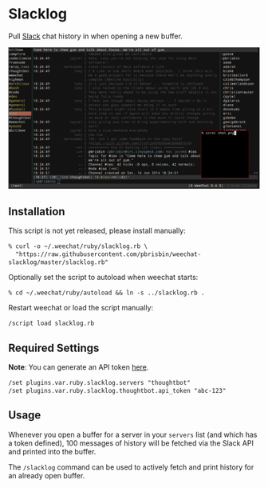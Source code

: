# Slacklog

Pull [Slack][] chat history in when opening a new buffer.

[slack]: https://slack.com/

![shot](shot.png)

## Installation

This script is not yet released, please install manually:

```
% curl -o ~/.weechat/ruby/slacklog.rb \
  "https://raw.githubusercontent.com/pbrisbin/weechat-slacklog/master/slacklog.rb"
```

Optionally set the script to autoload when weechat starts:

```
% cd ~/.weechat/ruby/autoload && ln -s ../slacklog.rb .
```

Restart weechat or load the script manually:

```
/script load slacklog.rb
```

## Required Settings

**Note**: You can generate an API token [here][docs].

```
/set plugins.var.ruby.slacklog.servers "thoughtbot"
/set plugins.var.ruby.slacklog.thoughtbot.api_token "abc-123"
```

[docs]: https://api.slack.com#auth

## Usage

Whenever you open a buffer for a server in your `servers` list (and 
which has a token defined), 100 messages of history will be fetched via 
the Slack API and printed into the buffer.

The `/slacklog` command can be used to actively fetch and print history 
for an already open buffer.
